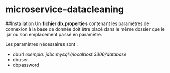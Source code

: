 # microservice-datacleaning
##Installation
Un **fichier db.properties** contenant les paramètres
de connexion à la base de donnée doit être placé dans
le même dossier que le .jar ou son emplacement passé
en paramètre.

Les paramètres nécessaires sont :
* dburl *exemple: jdbc:mysql://localhost:3306/database*
* dbuser
* dbpassword